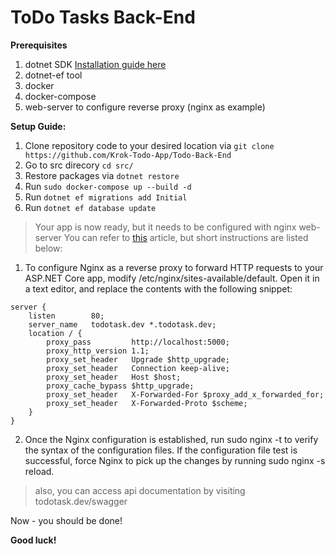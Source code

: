 # ToDo Tasks Back-End

**Prerequisites**
1. dotnet SDK
[Installation guide here](https://docs.microsoft.com/en-us/dotnet/core/install/linux)
2. dotnet-ef tool
3. docker
4. docker-compose
5. web-server to configure reverse proxy (nginx as example)

**Setup Guide:**
1. Clone repository code to your desired location via `git clone https://github.com/Krok-Todo-App/Todo-Back-End`
2. Go to src direcory `cd src/`
3. Restore packages via `dotnet restore`
4. Run `sudo docker-compose up --build -d`
5. Run `dotnet ef migrations add Initial`
6. Run `dotnet ef database update`

> Your app is now ready, but it needs to be configured with nginx web-server
You can refer to [this](https://docs.microsoft.com/en-us/aspnet/core/host-and-deploy/linux-nginx?view=aspnetcore-5.0) article, but short instructions are listed below:

1. To configure Nginx as a reverse proxy to forward HTTP requests to your ASP.NET Core app, modify /etc/nginx/sites-available/default. Open it in a text editor, and replace the contents with the following snippet:

```
server {
    listen        80;
    server_name   todotask.dev *.todotask.dev;
    location / {
        proxy_pass         http://localhost:5000;
        proxy_http_version 1.1;
        proxy_set_header   Upgrade $http_upgrade;
        proxy_set_header   Connection keep-alive;
        proxy_set_header   Host $host;
        proxy_cache_bypass $http_upgrade;
        proxy_set_header   X-Forwarded-For $proxy_add_x_forwarded_for;
        proxy_set_header   X-Forwarded-Proto $scheme;
    }
}
```
2. Once the Nginx configuration is established, run sudo nginx -t to verify the syntax of the configuration files. If the configuration file test is successful, force Nginx to pick up the changes by running sudo nginx -s reload.

> also, you can access api documentation by visiting todotask.dev/swagger

Now - you should be done! <br>

**Good luck!**
